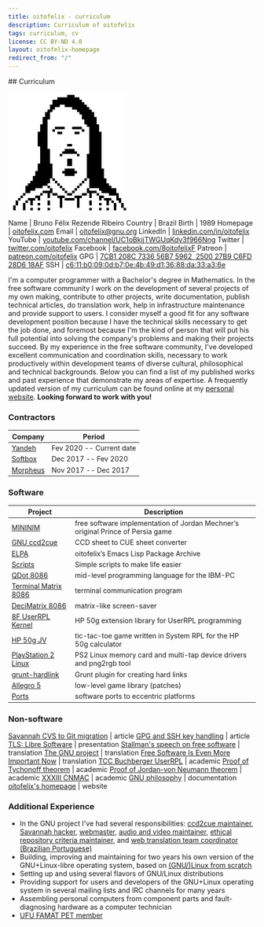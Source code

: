```yaml
---
title: oitofelix - curriculum
description: Curriculum of oitofelix
tags: curriculum, cv
license: CC BY-ND 4.0
layout: oitofelix-homepage
redirect_from: "/"
---
```

<div id="curriculum" markdown="1">
## Curriculum

<!-- <div id="face-bw" markdown="1"> -->
<!-- ![oitofelix's face](images/oitofelix-face-bw.png) -->
<!-- </div> -->

<!-- <div id="face-gray" markdown="1"> -->
<!-- ![oitofelix's face](images/oitofelix-face-gray.png) -->
<!-- </div> -->

<!-- ![oitofelix's face](images/oitofelix-face.jpg) -->
![oitofelix's face](images/oitofelix-face-bw-240.png)

<div id="identity" markdown="1">

Name     | Bruno Félix Rezende Ribeiro
Country  | Brazil
Birth    | 1989
Homepage | [oitofelix.com](http://oitofelix.com/)
Email    | [oitofelix@gnu.org](mailto:oitofelix@gnu.org)
LinkedIn | [linkedin.com/in/oitofelix](http://www.linkedin.com/in/oitofelix)
YouTube  | [youtube.com/channel/UC1oBkjjTWGUqKdy3f966Nng](https://youtube.com/channel/UC1oBkjjTWGUqKdy3f966Nng)
Twitter  | [twitter.com/oitofelix](https://twitter.com/oitofelix)
Facebook | [facebook.com/8oitofelixF](https://www.facebook.com/8oitofelixF)
Patreon  | [patreon.com/oitofelix](https://www.patreon.com/oitofelix)
GPG      | [7CB1 208C 7336 56B7 5962  2500 27B9 C6FD 28D6 18AF](/oitofelix.gpg)
SSH      | [c6:11:b0:09:0d:b7:0e:4b:49:d1:36:88:da:33:a3:6e](/oitofelix.ssh)

</div>

I'm a computer programmer with a Bachelor's degree in Mathematics.  In
the free software community I work on the development of several
projects of my own making, contribute to other projects, write
documentation, publish technical articles, do translation work, help
in infrastructure maintenance and provide support to users.  I
consider myself a good fit for any software development position
because I have the technical skills necessary to get the job done, and
foremost because I'm the kind of person that will put his full
potential into solving the company's problems and making their
projects succeed. By my experience in the free software community,
I've developed excellent communication and coordination skills,
necessary to work productively within development teams of diverse
cultural, philosophical and technical backgrounds.  Below you can find
a list of my published works and past experience that demonstrate my
areas of expertise.  A frequently updated version of my curriculum can
be found online at my
[personal website](http://oitofelix.com/curriculum.html).
**Looking forward to work with you!**

<!-- Contractors -->
<div class="no-break" markdown="1">

### Contractors

Company                                        | Period
-----------------------------------------------|--------------------------
[Yandeh](https://www.yandeh.com.br/)           | Fev 2020 -- Current date
[Softbox](http://www.softbox.com.br/)          | Dec 2017 -- Fev 2020
[Morpheus](http://www.morpheustecnologia.com/) | Nov 2017 -- Dec 2017

</div>

<!-- Software -->
<div class="no-break" markdown="1">

### Software

Project | Description
--------|--------
[MININIM](mininim/) | free software implementation of Jordan Mechner’s original Prince of Persia game
[GNU ccd2cue](http://www.gnu.org/software/ccd2cue/) | CCD sheet to CUE sheet converter
[ELPA](elpa/) | oitofelix’s Emacs Lisp Package Archive
[Scripts](scripts.html) | Simple scripts to make life easier
[QDot 8086](qdot-8086/) | mid-level programming language for the IBM-PC
[Terminal Matrix 8086](terminal-matrix-8086/) | terminal communication program
[DeciMatrix 8086](decimatrix-8086/) | matrix-like screen-saver
[8F UserRPL Kernel](8f-userrpl-kernel/) | HP 50g extension library for UserRPL programming
[HP 50g JV](http://www.hpcalc.org/details.php?id=7171) | tic-tac-toe game written in System RPL for the HP 50g calculator
[PlayStation 2 Linux](ps2-linux/) | PS2 Linux memory card and multi-tap device drivers and png2rgb tool
[grunt-hardlink](http://www.npmjs.com/package/grunt-hardlink) | Grunt plugin for creating hard links
[Allegro 5](https://github.com/liballeg/allegro5/search?q=author%3Aoitofelix&type=Commits&utf8=%E2%9C%93) | low-level game library (patches)
[Ports](ports/) | software ports to eccentric platforms

<!-- [MerpC](merpc/) | Cordova-based thin client for systems serving databases through web services -->

</div>


<!-- Non-software -->
<div class="no-break" markdown="1">

### Non-software

[Savannah CVS to Git migration](article-savannah-cvs-to-git-migration/) | article
[GPG and SSH key handling](article-gpg-and-ssh-key-handling/) | article
[TLS: Libre Software](presentation-tls-libre-software/) | presentation
[Stallman's speech on free software](translation-stallman-speech-on-free-software) | translation
[The GNU project](http://www.gnu.org/gnu/thegnuproject.pt-br.html) | translation
[Free Software Is Even More Important Now](http://www.gnu.org/philosophy/free-software-even-more-important.pt-br.html) | translation
[TCC Buchberger UserRPL](academic/TCC%20-%20Buchberger%20UserRPL.pdf) | academic
[Proof of Tychonoff theorem](academic/Teorema%20de%20Tychonoff.pdf) | academic
[Proof of Jordan-von Neumann theorem](academic/Jordan-von%20Neumann%20Theorem.pdf) | academic
[XXXIII CNMAC](https://web.archive.org/web/20171010104336/http://www.sbmac.org.br/eventos/cnmac/xxxiii_cnmac/pdf/481.pdf) | academic
[GNU philosophy](gnu-philosophy/) | documentation
[oitofelix's homepage](/) | website

</div>


<!-- Additional Experience -->
<div class="no-break" markdown="1">

### Additional Experience

- In the GNU project I've had several responsibilities:
[ccd2cue maintainer](http://www.gnu.org/software/ccd2cue/),
[Savannah hacker](https://savannah.gnu.org/project/memberlist.php?group=administration),
[webmaster](http://www.gnu.org/people/webmeisters.html#oitofelix),
[audio and video maintainer](http://audio-video.gnu.org/),
[ethical repository criteria maintainer](http://www.gnu.org/software/repo-criteria.html#oitofelix),
and
[web translation team coordinator (Brazilian Portuguese)](http://www.gnu.org/server/standards/translations/pt-br/updates.html#table-contrib-ranking)
- Building, improving and maintaining for two years his own version of
  the GNU+Linux-libre operating system, based on
  [(GNU/)Linux from scratch](http://www.linuxfromscratch.org/)
- Setting up and using several flavors of GNU/Linux distributions
- Providing support for users and developers of the GNU+Linux
  operating system in several mailing lists and IRC channels for many
  years
- Assembling personal computers from component parts and
  fault-diagnosing hardware as a computer technician
- [UFU FAMAT PET member](https://web.archive.org/web/20171210150215/http://www.portal.famat.ufu.br/node/274)

</div>


</div>
